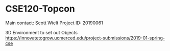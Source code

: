 # CSE120-Topcon
Main contact: Scott Wielt
Project ID: 20190061


3D Environment to set out Objects
https://innovatetogrow.ucmerced.edu/project-submissions/2019-01-spring-cse
